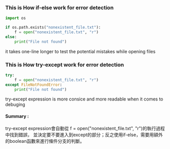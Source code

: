 ### This is How if-else work for error detection

```python
import os

if os.path.exists("nonexistent_file.txt"):
    f = open("nonexistent_file.txt", "r")
else:
    print("File not found")
```
it takes one-line longer to test the potential mistakes while opening files

### This is How try-except work for error detection

```python
try:
    f = open("nonexistent_file.txt", "r")
except FileNotFoundError:
    print("File not found")
```
try-except expression is more consice and more readable when it comes to debuging

#### Summary :
try-except expression會自動從 f = open("nonexistent_file.txt", "r")的執行過程中找到錯誤，
並決定要不要進入到except的部分；反之使用if-else，需要用額外的boolean函數來進行條件分支的判斷。
